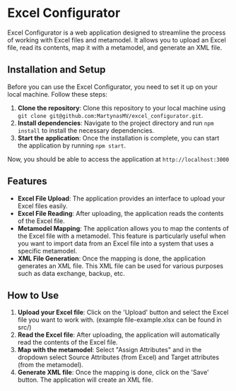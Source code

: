 # Excel Configurator

Excel Configurator is a web application designed to streamline the process of working with Excel files and metamodel. It allows you to upload an Excel file, read its contents, map it with a metamodel, and generate an XML file.

## Installation and Setup

Before you can use the Excel Configurator, you need to set it up on your local machine. Follow these steps:

1. **Clone the repository**: Clone this repository to your local machine using `git clone git@github.com:MartynasMV/excel_configurator.git`.
2. **Install dependencies**: Navigate to the project directory and run `npm install` to install the necessary dependencies.
3. **Start the application**: Once the installation is complete, you can start the application by running `npm start`.

Now, you should be able to access the application at `http://localhost:3000`

## Features

- **Excel File Upload**: The application provides an interface to upload your Excel files easily.
- **Excel File Reading**: After uploading, the application reads the contents of the Excel file.
- **Metamodel Mapping**: The application allows you to map the contents of the Excel file with a metamodel. This feature is particularly useful when you want to import data from an Excel file into a system that uses a specific metamodel.
- **XML File Generation**: Once the mapping is done, the application generates an XML file. This XML file can be used for various purposes such as data exchange, backup, etc.

## How to Use

1. **Upload your Excel file**: Click on the 'Upload' button and select the Excel file you want to work with. (example file-example.xlsx can be found in src/)
2. **Read the Excel file**: After uploading, the application will automatically read the contents of the Excel file.
3. **Map with the metamodel**: Select "Assign Attributes" and in the dropdown select Source Attributes (from Excel) and Target attributes (from the metamodel).
4. **Generate XML file**: Once the mapping is done, click on the 'Save' button. The application will create an XML file.
